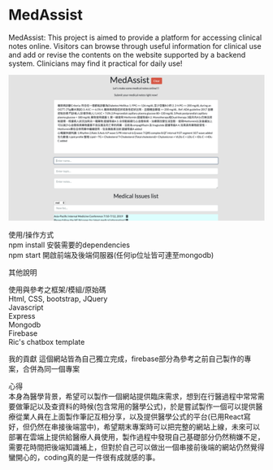 # MedAssist

MedAssist: This project is aimed to provide a platform for accessing clinical notes online. Visitors can browse through useful information for clinical use and add or revise the contents on the website supported by a backend system. Clinicians may find it practical for daily use!

![image](https://raw.githubusercontent.com/Howard790606/MedAssist/master/pic1.png)

使用/操作方式  
npm install 安裝需要的dependencies  
npm start 開啟前端及後端伺服器(任何ip位址皆可連至mongodb)

其他說明

使用與參考之框架/模組/原始碼  
Html, CSS, bootstrap, JQuery  
Javascript  
Express  
Mongodb  
Firebase  
Ric's chatbox template  

我的貢獻
這個網站皆為自己獨立完成，firebase部分為參考之前自己製作的專案，合併為同一個專案

心得  
本身為醫學背景，希望可以製作一個網站提供臨床需求，想到在行醫過程中常常需要做筆記以及查資料的時候(包含常用的醫學公式)，於是嘗試製作一個可以提供醫療從業人員在上面製作筆記互相分享，以及提供醫學公式的平台(已用React寫好，但仍然在串接後端當中)，希望期末專案時可以把完整的網站上線，未來可以部署在雲端上提供給醫療人員使用，製作過程中發現自己基礎部分仍然稍嫌不足，需要花時間把後端知識補上，但對於自己可以做出一個串接前後端的網站仍然覺得蠻開心的，coding真的是一件很有成就感的事。